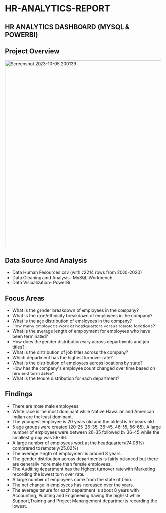 # HR-ANALYTICS-REPORT
## HR ANALYTICS DASHBOARD (MYSQL &amp; POWERBI)

## Project Overview


<img width="604" alt="Screenshot 2023-10-05 200139" src="https://github.com/EricEsatia/HR-ANALYTICS-REPORT/assets/145187562/75afcec2-a2cf-4ed0-bde3-04c411f97377">

## Data Source And Analysis
- Data Human Resources.csv (with 22214 rows from 2000-2020)
- Data Cleaning amd Analysis- MySQL Workbench
- Data Visiualization- PowerBi

## Focus Areas

- What is the gender breakdown of employees in the company?
- What is the race/ethnicity breakdown of employees in the company?
- What is the age distribution of employees in the company?
- How many employees work at headquarters versus remote locations?
- What is the average length of employment for employees who have been terminated?
- How does the gender distribution vary across departments and job titles?
- What is the distribution of job titles across the company?
- Which department has the highest turnover rate?
- What is the distribution of employees across locations by state?
- How has the company's employee count changed over time based on hire and term dates?
- What is the tenure distribution for each department?

## Findings
- There are more male employees
- White race is the most dominant while Native Hawaiian and American Indian are the least dominant.
- The youngest employee is 20 years old and the oldest is 57 years old
- 5 age groups were created (20-25, 26-35, 36-45, 46-55, 56-65). A large number of employees were between 26-35 followed by 36-45 while the smallest group was 56-66.
- A large number of employees work at the headquarters(74.08%) comprared to remotely(25.02%)
- The average length of employment is around 8 years.
- The gender distribution across departments is fairly balanced but there are generally more male than female employees.
- The Auditing department has the highest turnover rate with Marketing recording the lowest turn over rate.
- A large number of employees come from the state of Ohio.
- The net change in employees has increased over the years.
- The average tenure for each department is about 8 years with Accounting, Auditing and Engineering having the highest while Support,Training and Project Manangement departments recording the lowest.
